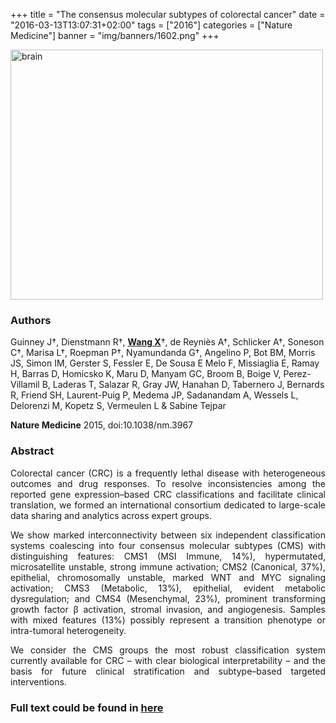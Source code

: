 +++
title = "The consensus molecular subtypes of colorectal cancer"
date = "2016-03-13T13:07:31+02:00"
tags = ["2016"]
categories = ["Nature Medicine"]
banner = "img/banners/1602.png"
+++

<img src="/img/banners/1602.png" width= "500" height="400" alt="brain" align=center />

### **Authors**

Guinney J†, Dienstmann R†, **<u>Wang X</u>**†, de Reyniès A†, Schlicker A†, Soneson C†, Marisa L†, Roepman P†, Nyamundanda G†, Angelino P, Bot BM, Morris JS, Simon IM, Gerster S, Fessler E, De Sousa E Melo F, Missiaglia E, Ramay H, Barras D, Homicsko K, Maru D, Manyam GC, Broom B, Boige V, Perez-Villamil B, Laderas T, Salazar R, Gray JW, Hanahan D, Tabernero J, Bernards R, Friend SH, Laurent-Puig P, Medema JP, Sadanandam A, Wessels L, Delorenzi M, Kopetz S, Vermeulen L & Sabine Tejpar

**Nature Medicine** 2015, doi:10.1038/nm.3967

### **Abstract**

<p align="justify">Colorectal cancer (CRC) is a frequently lethal disease with heterogeneous outcomes and drug responses. To resolve inconsistencies among the reported gene expression–based CRC classifications and facilitate clinical translation, we formed an international consortium dedicated to large-scale data sharing and analytics across expert groups. 

<p align="justify"> We show marked interconnectivity between six independent classification systems coalescing into four consensus molecular subtypes (CMS) with distinguishing features: CMS1 (MSI Immune, 14%), hypermutated, microsatellite unstable, strong immune activation; CMS2 (Canonical, 37%), epithelial, chromosomally unstable, marked WNT and MYC signaling activation; CMS3 (Metabolic, 13%), epithelial, evident metabolic dysregulation; and CMS4 (Mesenchymal, 23%), prominent transforming growth factor β activation, stromal invasion, and angiogenesis. Samples with mixed features (13%) possibly represent a transition phenotype or intra-tumoral heterogeneity.

<p align="justify"> We consider the CMS groups the most robust classification system currently available for CRC – with clear biological interpretability – and the basis for future clinical stratification and subtype–based targeted interventions.

### **Full text could be found in [here](https://www.nature.com/articles/nm.3967)**